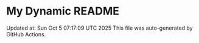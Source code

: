 # My Dynamic README
Updated at: Sun Oct  5 07:17:09 UTC 2025
This file was auto-generated by GitHub Actions.

